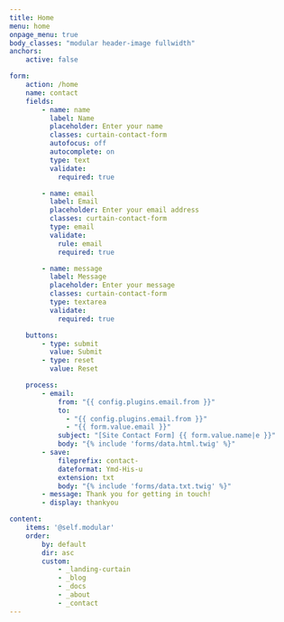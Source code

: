 ```yaml
---
title: Home
menu: home
onpage_menu: true
body_classes: "modular header-image fullwidth"
anchors:
    active: false

form:
    action: /home
    name: contact
    fields:
        - name: name
          label: Name
          placeholder: Enter your name
          classes: curtain-contact-form
          autofocus: off
          autocomplete: on
          type: text
          validate:
            required: true

        - name: email
          label: Email
          placeholder: Enter your email address
          classes: curtain-contact-form
          type: email
          validate:
            rule: email
            required: true

        - name: message
          label: Message
          placeholder: Enter your message
          classes: curtain-contact-form
          type: textarea
          validate:
            required: true

    buttons:
        - type: submit
          value: Submit
        - type: reset
          value: Reset

    process:
        - email:
            from: "{{ config.plugins.email.from }}"
            to:
              - "{{ config.plugins.email.from }}"
              - "{{ form.value.email }}"
            subject: "[Site Contact Form] {{ form.value.name|e }}"
            body: "{% include 'forms/data.html.twig' %}"
        - save:
            fileprefix: contact-
            dateformat: Ymd-His-u
            extension: txt
            body: "{% include 'forms/data.txt.twig' %}"
        - message: Thank you for getting in touch!
        - display: thankyou

content:
    items: '@self.modular'
    order:
        by: default
        dir: asc
        custom:
            - _landing-curtain
            - _blog
            - _docs
            - _about
            - _contact
---
```


